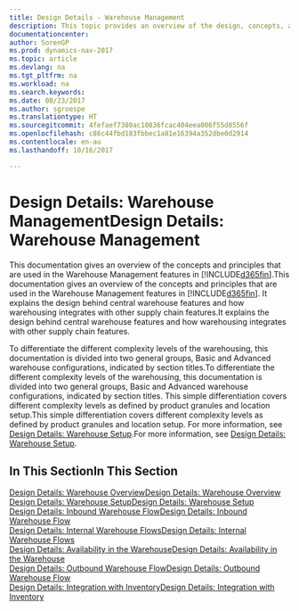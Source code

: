 ```yaml
---
title: Design Details - Warehouse Management
description: This topic provides an overview of the design, concepts, and principles behind the Warehouse Management features in [!INCLUDE[d365fin](includes/d365fin_md.md)].
documentationcenter: 
author: SorenGP
ms.prod: dynamics-nav-2017
ms.topic: article
ms.devlang: na
ms.tgt_pltfrm: na
ms.workload: na
ms.search.keywords: 
ms.date: 08/23/2017
ms.author: sgroespe
ms.translationtype: HT
ms.sourcegitcommit: 4fefaef7380ac10836fcac404eea006f55d8556f
ms.openlocfilehash: c86c44fbd183fbbec1a81e16394a352dbe0d2914
ms.contentlocale: en-au
ms.lasthandoff: 10/16/2017

---
```

# <a name="design-details-warehouse-management"></a><span data-ttu-id="2fb44-103">Design Details: Warehouse Management</span><span class="sxs-lookup"><span data-stu-id="2fb44-103">Design Details: Warehouse Management</span></span>
<span data-ttu-id="2fb44-104">This documentation gives an overview of the concepts and principles that are used in the Warehouse Management features in [!INCLUDE[d365fin](includes/d365fin_md.md)].</span><span class="sxs-lookup"><span data-stu-id="2fb44-104">This documentation gives an overview of the concepts and principles that are used in the Warehouse Management features in [!INCLUDE[d365fin](includes/d365fin_md.md)].</span></span> <span data-ttu-id="2fb44-105">It explains the design behind central warehouse features and how warehousing integrates with other supply chain features.</span><span class="sxs-lookup"><span data-stu-id="2fb44-105">It explains the design behind central warehouse features and how warehousing integrates with other supply chain features.</span></span>  

<span data-ttu-id="2fb44-106">To differentiate the different complexity levels of the warehousing, this documentation is divided into two general groups, Basic and Advanced warehouse configurations, indicated by section titles.</span><span class="sxs-lookup"><span data-stu-id="2fb44-106">To differentiate the different complexity levels of the warehousing, this documentation is divided into two general groups, Basic and Advanced warehouse configurations, indicated by section titles.</span></span> <span data-ttu-id="2fb44-107">This simple differentiation covers different complexity levels as defined by product granules and location setup.</span><span class="sxs-lookup"><span data-stu-id="2fb44-107">This simple differentiation covers different complexity levels as defined by product granules and location setup.</span></span> <span data-ttu-id="2fb44-108">For more information, see [Design Details: Warehouse Setup](design-details-warehouse-setup.md).</span><span class="sxs-lookup"><span data-stu-id="2fb44-108">For more information, see [Design Details: Warehouse Setup](design-details-warehouse-setup.md).</span></span>  

## <a name="in-this-section"></a><span data-ttu-id="2fb44-109">In This Section</span><span class="sxs-lookup"><span data-stu-id="2fb44-109">In This Section</span></span>  
[<span data-ttu-id="2fb44-110">Design Details: Warehouse Overview</span><span class="sxs-lookup"><span data-stu-id="2fb44-110">Design Details: Warehouse Overview</span></span>](design-details-warehouse-overview.md)  
[<span data-ttu-id="2fb44-111">Design Details: Warehouse Setup</span><span class="sxs-lookup"><span data-stu-id="2fb44-111">Design Details: Warehouse Setup</span></span>](design-details-warehouse-setup.md)  
[<span data-ttu-id="2fb44-112">Design Details: Inbound Warehouse Flow</span><span class="sxs-lookup"><span data-stu-id="2fb44-112">Design Details: Inbound Warehouse Flow</span></span>](design-details-inbound-warehouse-flow.md)  
[<span data-ttu-id="2fb44-113">Design Details: Internal Warehouse Flows</span><span class="sxs-lookup"><span data-stu-id="2fb44-113">Design Details: Internal Warehouse Flows</span></span>](design-details-internal-warehouse-flows.md)  
[<span data-ttu-id="2fb44-114">Design Details: Availability in the Warehouse</span><span class="sxs-lookup"><span data-stu-id="2fb44-114">Design Details: Availability in the Warehouse</span></span>](design-details-availability-in-the-warehouse.md)  
[<span data-ttu-id="2fb44-115">Design Details: Outbound Warehouse Flow</span><span class="sxs-lookup"><span data-stu-id="2fb44-115">Design Details: Outbound Warehouse Flow</span></span>](design-details-outbound-warehouse-flow.md)  
[<span data-ttu-id="2fb44-116">Design Details: Integration with Inventory</span><span class="sxs-lookup"><span data-stu-id="2fb44-116">Design Details: Integration with Inventory</span></span>](design-details-integration-with-inventory.md)

